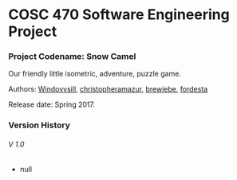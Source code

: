 # COSC 470 Software Engineering Project
### Project Codename: Snow Camel
Our friendly little isometric, adventure, puzzle game.

Authors: [Windovvsill](http://github.com/Windovvsill), [christopheramazur](http://github.com/christopheramazur), [brewiebe](http://github.com/brewiebe), [fordesta](http://github.com/fordesta)

Release date: Spring 2017.
### Version History
###### V 1.0
* null
